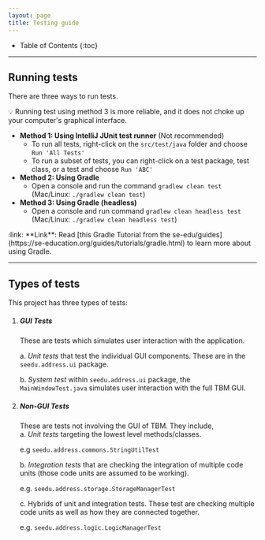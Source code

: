 ```yaml
---
layout: page
title: Testing guide
---
```


* Table of Contents
{:toc}

--------------------------------------------------------------------------------------------------------------------

## Running tests

There are three ways to run tests.

:bulb: Running test using method 3 is more reliable, and it does not choke up your computer's graphical interface.

* **Method 1: Using IntelliJ JUnit test runner** (Not recommended)
  * To run all tests, right-click on the `src/test/java` folder and choose `Run 'All Tests'`
  * To run a subset of tests, you can right-click on a test package,
    test class, or a test and choose `Run 'ABC'`
* **Method 2: Using Gradle**
  * Open a console and run the command `gradlew clean test` (Mac/Linux: `./gradlew clean test`)
* **Method 3: Using Gradle (headless)**
  * Open a console and run command `gradlew clean headless test` (Mac/Linux: `./gradlew clean headless test`)

<div markdown="span" class="alert alert-secondary">:link: **Link**: Read [this Gradle Tutorial from the se-edu/guides](https://se-education.org/guides/tutorials/gradle.html) to learn more about using Gradle.
</div>

--------------------------------------------------------------------------------------------------------------------

## Types of tests

This project has three types of tests:

1. ##### GUI Tests
    These are tests which simulates user interaction with the application.

    a. *Unit tests* that test the individual GUI components. These are in the `seedu.address.ui` package.
    
    b. *System test* within `seedu.address.ui` package, the `MainWindowTest.java` simulates user interaction with the full TBM GUI.

1. ##### Non-GUI Tests
    These are tests not involving the GUI of TBM. They include,<br>
    a. *Unit tests* targeting the lowest level methods/classes.<br>

      e.g  `seedu.address.commons.StringUtilTest`

    b. *Integration tests* that are checking the integration of multiple code units (those code units are assumed to be working).<br>

      e.g. `seedu.address.storage.StorageManagerTest`

    c. Hybrids of unit and integration tests. These test are checking multiple code units as well as how they are connected together.<br>

      e.g. `seedu.address.logic.LogicManagerTest`
